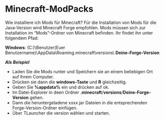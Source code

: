 # Minecraft-ModPacks

Wie installiere ich Mods für Minecraft?
Für die Installation von Mods für die Java-Version wird Minecraft Forge empfohlen. Mods müssen sich zur Installation im “Mods”-Ordner von Minecraft befinden. Ihr findet ihn unter folgendem Pfad:

**Windows**: (C:)\Benutzer\(Euer Benutzername)\AppData\Roaming\.minecraft\versions\ **Deine-Forge-Version**

***Als Beispiel***

- Laden Sie die Mods runter und Speichern sie an einem beliebigen Ort auf Ihrem Computer.
- Drücken sie dann die **windows-Taste** und **R** gleichzeitig.
- Geben Sie **%appdata%** ein und drücken auf ok.
- Im Datei-Explorer in deen Ordner **.minecraft**/**versions**/**Deine-Forge-Version** gehen.
- Dann die heruntergeladene xxxx.jar Dateien in die entsprechenden Forge-Version-Ordner einfügen.
- Über TLauncher die version wählen und starten.



